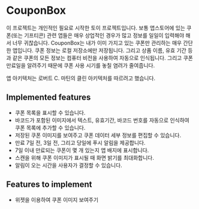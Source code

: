 # CouponBox

이 프로젝트는 개인적인 필요로 시작한 토이 프로젝트입니다. 보통 앱스토어에 있는 쿠폰(또는 기프티콘) 관련 앱들은 매우 상업적인 경우가 많고 정보를 일일이 입력해야 해서 너무 귀찮습니다. CouponBox는 내가 이미 가지고 있는 쿠폰만 관리하는 매우 간단한 앱입니다. 쿠폰 정보는 로컬 저장소에만 저장됩니다. 그리고 상품 이름, 유효 기간 등과 같은 쿠폰의 모든 정보는 컴퓨터 비전을 사용하여 자동으로 인식됩니다. 그리고 쿠폰 만료일을 알려주기 때문에 쿠폰 사용 시기를 놓칠 염려가 줄여줍니다.

앱 아키텍처는 로버트 C. 마틴의 클린 아키텍처를 따르려고 했습니다.

## Implemented features
- 쿠폰 목록을 표시할 수 있습니다.
- 바코드가 포함된 이미지에서 텍스트, 유효기간, 바코드 번호를 자동으로 인식하여 쿠폰 목록에 추가할 수 있습니다.
- 저장된 쿠폰 이미지를 보여주고 쿠폰 데이터 세부 정보를 편집할 수 있습니다.
- 만료 7일 전, 3일 전, 그리고 당일에 푸시 알림을 제공합니다.
- 7일 이내 만료되는 쿠폰이 몇 개 있는지 앱 배지에 표시합니다.
- 스캔을 위해 쿠폰 이미지가 표시될 때 화면 밝기를 최대화합니다.
- 알림이 오는 시간을 사용자가 결정할 수 있습니다.

## Features to implement
- 위젯을 이용하여 쿠폰 이미지 보여주기
